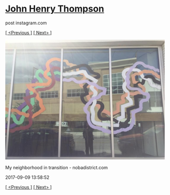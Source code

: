 # [John Henry Thompson](../README.md)
post instagram.com

[[ <Previous ]](2017-09-09-2.md) [[ Next> ]](2017-09-09-4.md)

[![](../media/2017-09-09/My-neighborhood-in-transition-nobadistrict-com.jpg)](../README.md)

My neighborhood in transition - nobadistrict.com

2017-09-09 13:58:52

[[ <Previous ]](2017-09-09-2.md) [[ Next> ]](2017-09-09-4.md)